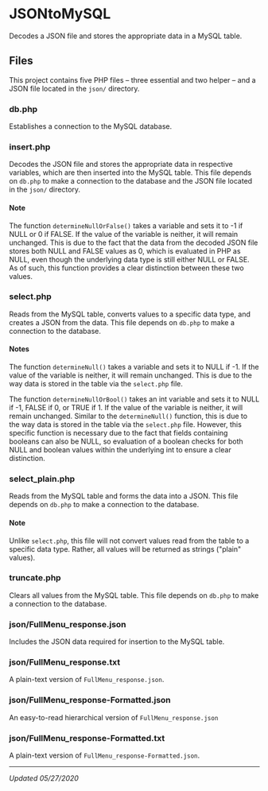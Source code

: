 # JSONtoMySQL
Decodes a JSON file and stores the appropriate data in a MySQL table.

## Files
This project contains five PHP files – three essential and two helper – and a JSON file located in the `json/` directory.

### db.php
Establishes a connection to the MySQL database.

### insert.php
Decodes the JSON file and stores the appropriate data in respective variables, which are then inserted into the MySQL table.  This file depends on `db.php` to make a connection to the database and the JSON file located in the `json/` directory.

#### Note
The function `determineNullOrFalse()` takes a variable and sets it to -1 if NULL or 0 if FALSE.  If the value of the variable is neither, it will remain unchanged.  This is due to the fact that the data from the decoded JSON file stores both NULL and FALSE values as 0, which is evaluated in PHP as NULL, even though the underlying data type is still either NULL or FALSE.  As of such, this function provides a clear distinction between these two values.

### select.php
Reads from the MySQL table, converts values to a specific data type, and creates a JSON from the data.  This file depends on `db.php` to make a connection to the database.

#### Notes
The function `determineNull()` takes a variable and sets it to NULL if -1.  If the value of the variable is neither, it will remain unchanged.  This is due to the way data is stored in the table via the `select.php` file.

The function `determineNullOrBool()` takes an int variable and sets it to NULL if -1, FALSE if 0, or TRUE if 1.  If the value of the variable is neither, it will remain unchanged.  Similar to the `determineNull()` function, this is due to the way data is stored in the table via the `select.php` file.  However, this specific function is necessary due to the fact that fields containing booleans can also be NULL, so evaluation of a boolean checks for both NULL and boolean values within the underlying int to ensure a clear distinction.

### select_plain.php
Reads from the MySQL table and forms the data into a JSON.  This file depends on `db.php` to make a connection to the database.

#### Note
Unlike `select.php`, this file will not convert values read from the table to a specific data type.  Rather, all values will be returned as strings ("plain" values).

### truncate.php
Clears all values from the MySQL table.  This file depends on `db.php` to make a connection to the database.

### json/FullMenu_response.json
Includes the JSON data required for insertion to the MySQL table.

### json/FullMenu_response.txt
A plain-text version of `FullMenu_response.json`.

### json/FullMenu_response-Formatted.json
An easy-to-read hierarchical version of `FullMenu_response.json`

### json/FullMenu_response-Formatted.txt
A plain-text version of `FullMenu_response-Formatted.json`.

___

_Updated 05/27/2020_
